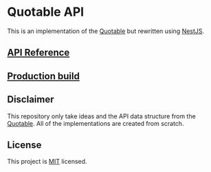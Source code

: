 # Quotable API

This is an implementation of the [Quotable](https://github.com/lukePeavey/quotable) but rewritten using [NestJS](https://nestjs.com/).

## [API Reference](https://quotable.kurokeita.dev)

## [Production build](./documents/production.md)

## Disclaimer

This repository only take ideas and the API data structure from the [Quotable](https://github.com/lukePeavey/quotable). All of the implementations are created from scratch.

## License

This project is [MIT](./LICENSE) licensed.
